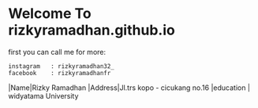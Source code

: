 # Welcome To rizkyramadhan.github.io
first you can call me for more: 

```
instagram   : rizkyramadhan32_
facebook    : rizkyramadhanfr
```

|Name|Rizky Ramadhan
|Address|Jl.trs kopo - cicukang no.16
|education | widyatama University
